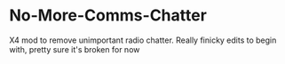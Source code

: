 # No-More-Comms-Chatter
X4 mod to remove unimportant radio chatter. Really finicky edits to begin with, pretty sure it's broken for now
